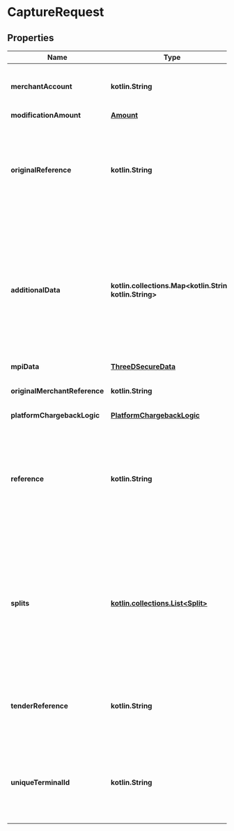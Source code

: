 
# CaptureRequest

## Properties
Name | Type | Description | Notes
------------ | ------------- | ------------- | -------------
**merchantAccount** | **kotlin.String** | The merchant account that is used to process the payment. | 
**modificationAmount** | [**Amount**](Amount.md) |  | 
**originalReference** | **kotlin.String** | The original pspReference of the payment to modify. This reference is returned in: * authorisation response * authorisation notification   | 
**additionalData** | **kotlin.collections.Map&lt;kotlin.String, kotlin.String&gt;** | This field contains additional data, which may be required for a particular modification request.  The additionalData object consists of entries, each of which includes the key and value. |  [optional]
**mpiData** | [**ThreeDSecureData**](ThreeDSecureData.md) |  |  [optional]
**originalMerchantReference** | **kotlin.String** | The original merchant reference to cancel. |  [optional]
**platformChargebackLogic** | [**PlatformChargebackLogic**](PlatformChargebackLogic.md) |  |  [optional]
**reference** | **kotlin.String** | Your reference for the payment modification. This reference is visible in Customer Area and in reports. Maximum length: 80 characters. |  [optional]
**splits** | [**kotlin.collections.List&lt;Split&gt;**](Split.md) | An array of objects specifying how the amount should be split between accounts when using Adyen for Platforms. For details, refer to [Providing split information](https://docs.adyen.com/marketplaces-and-platforms/processing-payments#providing-split-information). |  [optional]
**tenderReference** | **kotlin.String** | The transaction reference provided by the PED. For point-of-sale integrations only. |  [optional]
**uniqueTerminalId** | **kotlin.String** | Unique terminal ID for the PED that originally processed the request. For point-of-sale integrations only. |  [optional]



